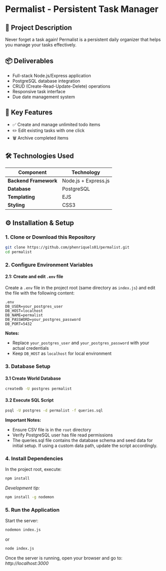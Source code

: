 # Permalist - Persistent Task Manager

## 🎯 Project Description

Never forget a task again! Permalist is a persistent daily organizer that helps you manage your tasks effectively.

## 📦 Deliverables

- Full-stack Node.js/Express application
- PostgreSQL database integration
- CRUD (Create-Read-Update-Delete) operations
- Responsive task interface
- Due date management system

## 🚀 Key Features

- ✅ Create and manage unlimited todo items
- ✏️ Edit existing tasks with one click
- 🗑️ Archive completed items

## 🛠️ Technologies Used

| Component              | Technology                          |
|------------------------|-------------------------------------|
| **Backend Framework**  | Node.js + Express.js                |
| **Database**           | PostgreSQL                          |
| **Templating**         | EJS                                 |
| **Styling**            | CSS3                                |


## ⚙️ Installation & Setup

### 1. Clone or Download this Repository

   ```bash
   git clone https://github.com/phenriquels01/permalist.git
   cd permalist
   ```

### 2. Configure Environment Variables

#### 2.1: Create and edit `.env` file
Create a `.env` file in the project root (same directory as `index.js`) and edit the file with the following content:

```
.env
DB_USER=your_postgres_user
DB_HOST=localhost
DB_NAME=permalist
DB_PASSWORD=your_postgres_password
DB_PORT=5432
```

**Notes:**
- Replace `your_postgres_user` and `your_postgres_password` with your actual credentials
- Keep `DB_HOST` as `localhost` for local environment

### 3. Database Setup

#### 3.1 Create World Database

```bash
createdb -U postgres permalist
```

#### 3.2 Execute SQL Script

```bash
psql -U postgres -d permalist -f queries.sql
```

**Important Notes:**
- Ensure CSV file is in the `root` directory
- Verify PostgreSQL user has file read permissions
- The queries.sql file contains the database schema and seed data for initial setup. If using a custom data path, update the script accordingly.

### 4. Install Dependencies

In the project root, execute:

```bash
npm install
```

*Development tip:*

```bash
npm install -g nodemon
```

### 5. Run the Application

Start the server:

```bash
nodemon index.js
```

or

```bash
node index.js
```

Once the server is running, open your browser and go to: *http://localhost:3000*



